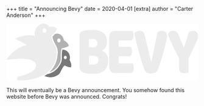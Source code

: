 +++
title = "Announcing Bevy"
date = 2020-04-01
[extra]
author = "Carter Anderson"
+++

<img src="/assets/bevy_logo_dark.svg" style="height: 150px;" />

This will eventually be a Bevy announcement. You somehow found this website before Bevy was announced. Congrats!

<!-- more -->